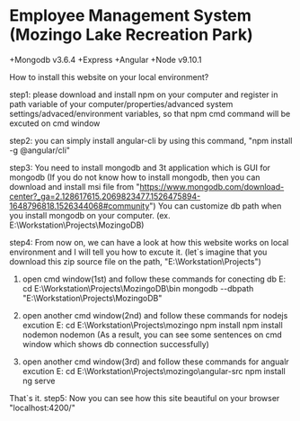 # Employee Management System (Mozingo Lake Recreation Park)
+Mongodb v3.6.4
+Express
+Angular
+Node v9.10.1

How to install this website on your local environment?

step1: please download and install npm on your computer and register in path variable of your computer/properties/advanced system settings/advaced/environment variables, so that npm cmd command will be excuted on cmd window

step2: you can simply install angular-cli by using this command, "npm install -g @angular/cli"

step3: You need to install mongodb and 3t application which is GUI for mongodb
      (If you do not know how to install mongodb, then you can download and install msi file from "https://www.mongodb.com/download-center?_ga=2.128617615.2069823477.1526475894-1648796818.1526344068#community")
      You can customize db path when you install mongodb on your computer.
      (ex. E:\Workstation\Projects\MozingoDB)
      
step4: From now on, we can have a look at how this website works on local environment and I will tell you how to excute it.
  (let`s imagine that you download this zip source file on the path, "E:\Workstation\Projects")
  1. open cmd window(1st) and follow these commands for conecting db
     E:
     cd E:\Workstation\Projects\MozingoDB\bin
     mongodb --dbpath "E:\Workstation\Projects\MozingoDB"
     
  2. open another cmd window(2nd) and follow these commands for nodejs excution
     E:
     cd E:\Workstation\Projects\mozingo
     npm install
     npm install nodemon
     nodemon
     (As a result, you can see some sentences on cmd window which shows db connection successfully)
  3. open another cmd window(3rd) and follow these commands for angualr excution
     E:
     cd E:\Workstation\Projects\mozingo\angular-src
     npm install
     ng serve
     
  That`s it.
step5: Now you can see how this site beautiful on your browser "localhost:4200/"
